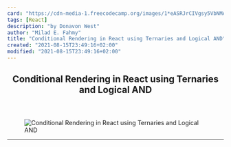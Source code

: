 ```yaml
---
card: "https://cdn-media-1.freecodecamp.org/images/1*eASRJrCIVgsy5VbNMAzD9w.jpeg"
tags: [React]
description: "by Donavon West"
author: "Milad E. Fahmy"
title: "Conditional Rendering in React using Ternaries and Logical AND"
created: "2021-08-15T23:49:16+02:00"
modified: "2021-08-15T23:49:16+02:00"
---
```

<div class="site-wrapper">
<main id="site-main" class="site-main outer">
<div class="inner">
<article class="post-full post tag-react tag-javascript tag-coding tag-tech tag-programming ">
<header class="post-full-header">
<h1 class="post-full-title">Conditional Rendering in React using Ternaries and Logical AND</h1>
</header>
<figure class="post-full-image">
<picture>
<source media="(max-width: 700px)" sizes="1px" srcset="data:image/gif;base64,R0lGODlhAQABAIAAAAAAAP///yH5BAEAAAAALAAAAAABAAEAAAIBRAA7 1w">
<source media="(min-width: 701px)" sizes="(max-width: 800px) 400px,
(max-width: 1170px) 700px,
1400px" srcset="https://cdn-media-1.freecodecamp.org/images/1*eASRJrCIVgsy5VbNMAzD9w.jpeg 300w,
https://cdn-media-1.freecodecamp.org/images/1*eASRJrCIVgsy5VbNMAzD9w.jpeg 600w,
https://cdn-media-1.freecodecamp.org/images/1*eASRJrCIVgsy5VbNMAzD9w.jpeg 1000w,
https://cdn-media-1.freecodecamp.org/images/1*eASRJrCIVgsy5VbNMAzD9w.jpeg 2000w">
<img onerror="this.style.display='none'" src="https://cdn-media-1.freecodecamp.org/images/1*eASRJrCIVgsy5VbNMAzD9w.jpeg" alt="Conditional Rendering in React using Ternaries and Logical AND">
</picture>
</figure>
<section class="post-full-content">
<div class="post-content medium-migrated-article">
</div>
<hr>
</section>
</article>
</div>
</main>
</div>
<!-- Google Tag Manager (noscript) -->
<!-- End Google Tag Manager (noscript) -->
